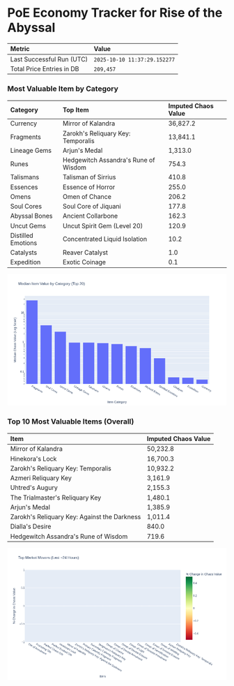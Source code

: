 # PoE Economy Tracker for Rise of the Abyssal

<!-- START_MAINTENANCE -->
| Metric | Value |
|:---|:---|
| Last Successful Run (UTC) | `2025-10-10 11:37:29.152277` |
| Total Price Entries in DB | `209,457` |

<!-- END_MAINTENANCE -->

<!-- START_DATAFRAME_DEBUG -->
<!-- END_DATAFRAME_DEBUG -->

<!-- START_CATEGORY_ANALYSIS -->
### Most Valuable Item by Category
| Category | Top Item | Imputed Chaos Value |
| :--- | :--- | :--- |
| Currency | Mirror of Kalandra | 36,827.2 |
| Fragments | Zarokh's Reliquary Key: Temporalis | 13,841.1 |
| Lineage Gems | Arjun's Medal | 1,313.0 |
| Runes | Hedgewitch Assandra's Rune of Wisdom | 754.3 |
| Talismans | Talisman of Sirrius | 410.8 |
| Essences | Essence of Horror | 255.0 |
| Omens | Omen of Chance | 206.2 |
| Soul Cores | Soul Core of Jiquani | 177.8 |
| Abyssal Bones | Ancient Collarbone | 162.3 |
| Uncut Gems | Uncut Spirit Gem (Level 20) | 120.9 |
| Distilled Emotions | Concentrated Liquid Isolation | 10.2 |
| Catalysts | Reaver Catalyst | 1.0 |
| Expedition | Exotic Coinage | 0.1 |


![Category Analysis Chart](charts/category_analysis.png)
<!-- END_ANALYSIS -->

<!-- START_ANALYSIS -->
### Top 10 Most Valuable Items (Overall)
| Item | Imputed Chaos Value |
| :--- | :--- |
| Mirror of Kalandra | 50,232.8 |
| Hinekora's Lock | 16,700.3 |
| Zarokh's Reliquary Key: Temporalis | 10,932.2 |
| Azmeri Reliquary Key | 3,161.9 |
| Uhtred's Augury | 2,155.3 |
| The Trialmaster's Reliquary Key | 1,480.1 |
| Arjun's Medal | 1,385.9 |
| Zarokh's Reliquary Key: Against the Darkness | 1,011.4 |
| Dialla's Desire | 840.0 |
| Hedgewitch Assandra's Rune of Wisdom | 719.6 |


![Market Movers Chart](charts/market_movers.png)
<!-- END_ANALYSIS -->
